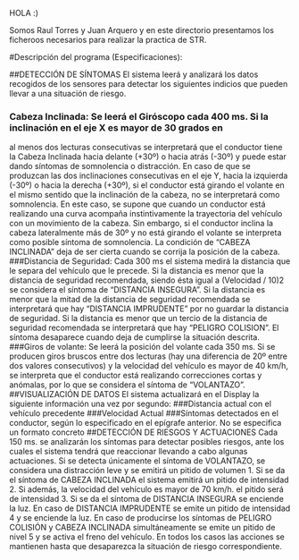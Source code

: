 HOLA :)

Somos Raul Torres y Juan Arquero y en este directorio presentamos los ficheroos necesarios para realizar la practica de STR.

#Descripción del programa (Especificaciones): 

##DETECCIÓN DE SÍNTOMAS
El sistema leerá y analizará los datos recogidos de los sensores para detectar los siguientes indicios que pueden
llevar a una situación de riesgo.
### Cabeza Inclinada: Se leerá el Giróscopo cada 400 ms. Si la inclinación en el eje X es mayor de 30 grados en
al menos dos lecturas consecutivas se interpretará que el conductor tiene la Cabeza Inclinada hacia delante
(+30º) o hacia atrás (-30º) y puede estar dando síntomas de somnolencia o distracción. En caso de que se
produzcan las dos inclinaciones consecutivas en el eje Y, hacia la izquierda (-30º) o hacia la derecha (+30º),
si el conductor está girando el volante en el mismo sentido que la inclinación de la cabeza, no se
interpretará como somnolencia. En este caso, se supone que cuando un conductor está realizando una
curva acompaña instintivamente la trayectoria del vehículo con un movimiento de la cabeza. Sin embargo,
si el conductor inclina la cabeza lateralmente más de 30º y no está girando el volante se interpreta como
posible síntoma de somnolencia. La condición de “CABEZA INCLINADA” deja de ser cierta cuando se corrija
la posición de la cabeza.
###Distancia de Seguridad: Cada 300 ms el sistema medirá la distancia que le separa del vehículo que le
precede. Si la distancia es menor que la distancia de seguridad recomendada, siendo ésta igual a (Velocidad
/ 10)2
se considera el síntoma de “DISTANCIA INSEGURA”. Si la distancia es menor que la mitad de la
distancia de seguridad recomendada se interpretará que hay “DISTANCIA IMPRUDENTE” por no guardar la
distancia de seguridad. Si la distancia es menor que un tercio de la distancia de seguridad recomendada se
interpretará que hay “PELIGRO COLISION”. El síntoma desaparece cuando deja de cumplirse la situación
descrita.
###Giros de volante: Se leerá la posición del volante cada 350 ms. Si se producen giros bruscos entre dos
lecturas (hay una diferencia de 20º entre dos valores consecutivos) y la velocidad del vehículo es mayor de
40 km/h, se interpreta que el conductor está realizando correcciones cortas y anómalas, por lo que se
considera el síntoma de “VOLANTAZO”.
##VISUALIZACIÓN DE DATOS
El sistema actualizará en el Display la siguiente información una vez por segundo:
###Distancia actual con el vehículo precedente
###Velocidad Actual
###Síntomas detectados en el conductor, según lo especificado en el epígrafe anterior.
No se especifica un formato concreto
##DETECCIÓN DE RIESGOS Y ACTUACIONES
Cada 150 ms. se analizarán los síntomas para detectar posibles riesgos, ante los cuales el sistema tendrá que
reaccionar llevando a cabo algunas actuaciones.
Si se detecta únicamente el síntoma de VOLANTAZO, se considera una distracción leve y se emitirá un pitido
de volumen 1.
Si se da el síntoma de CABEZA INCLINADA el sistema emitirá un pitido de intensidad 2. Si además, la velocidad
del vehículo es mayor de 70 km/h. el pitido será de intensidad 3.
Si se da el síntoma de DISTANCIA INSEGURA se enciende la luz. En caso de DISTANCIA IMPRUDENTE se emite
un pitido de intensidad 4 y se enciende la luz.
En caso de producirse los síntomas de PELIGRO COLISIÓN y CABEZA INCLINADA simultáneamente se emite un
pitido de nivel 5 y se activa el freno del vehículo.
En todos los casos las acciones se mantienen hasta que desaparezca la situación de riesgo correspondiente. 

